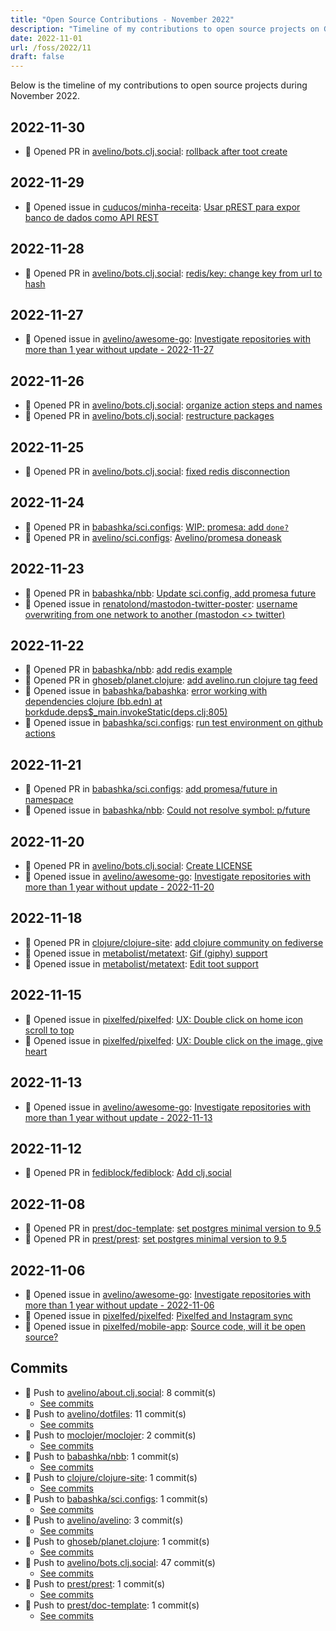 ```yaml
---
title: "Open Source Contributions - November 2022"
description: "Timeline of my contributions to open source projects on GitHub during November 2022."
date: 2022-11-01
url: /foss/2022/11
draft: false
---
```


Below is the timeline of my contributions to open source projects during November 2022.

## 2022-11-30

- 🔀 Opened PR in [avelino/bots.clj.social](https://github.com/avelino/bots.clj.social): [rollback after toot create](https://github.com/avelino/bots.clj.social/pull/8)

## 2022-11-29

- 🐛 Opened issue in [cuducos/minha-receita](https://github.com/cuducos/minha-receita): [Usar pREST para expor banco de dados como API REST](https://github.com/cuducos/minha-receita/issues/167)

## 2022-11-28

- 🔀 Opened PR in [avelino/bots.clj.social](https://github.com/avelino/bots.clj.social): [redis/key: change key from url to hash](https://github.com/avelino/bots.clj.social/pull/5)

## 2022-11-27

- 🐛 Opened issue in [avelino/awesome-go](https://github.com/avelino/awesome-go): [Investigate repositories with more than 1 year without update - 2022-11-27](https://github.com/avelino/awesome-go/issues/4617)

## 2022-11-26

- 🔀 Opened PR in [avelino/bots.clj.social](https://github.com/avelino/bots.clj.social): [organize action steps and names](https://github.com/avelino/bots.clj.social/pull/4)
- 🔀 Opened PR in [avelino/bots.clj.social](https://github.com/avelino/bots.clj.social): [restructure packages](https://github.com/avelino/bots.clj.social/pull/3)

## 2022-11-25

- 🔀 Opened PR in [avelino/bots.clj.social](https://github.com/avelino/bots.clj.social): [fixed redis disconnection](https://github.com/avelino/bots.clj.social/pull/2)

## 2022-11-24

- 🔀 Opened PR in [babashka/sci.configs](https://github.com/babashka/sci.configs): [WIP: promesa: add `done?`](https://github.com/babashka/sci.configs/pull/16)
- 🔀 Opened PR in [avelino/sci.configs](https://github.com/avelino/sci.configs): [Avelino/promesa doneask](https://github.com/avelino/sci.configs/pull/1)

## 2022-11-23

- 🔀 Opened PR in [babashka/nbb](https://github.com/babashka/nbb): [Update sci.config, add promesa future](https://github.com/babashka/nbb/pull/284)
- 🐛 Opened issue in [renatolond/mastodon-twitter-poster](https://github.com/renatolond/mastodon-twitter-poster): [username overwriting from one network to another (mastodon <> twitter)](https://github.com/renatolond/mastodon-twitter-poster/issues/884)

## 2022-11-22

- 🔀 Opened PR in [babashka/nbb](https://github.com/babashka/nbb): [add redis example](https://github.com/babashka/nbb/pull/283)
- 🔀 Opened PR in [ghoseb/planet.clojure](https://github.com/ghoseb/planet.clojure): [add avelino.run clojure tag feed](https://github.com/ghoseb/planet.clojure/pull/342)
- 🐛 Opened issue in [babashka/babashka](https://github.com/babashka/babashka): [error working with dependencies clojure (bb.edn) at borkdude.deps$_main.invokeStatic(deps.clj:805)](https://github.com/babashka/babashka/issues/1425)
- 🐛 Opened issue in [babashka/sci.configs](https://github.com/babashka/sci.configs): [run test environment on github actions](https://github.com/babashka/sci.configs/issues/14)

## 2022-11-21

- 🔀 Opened PR in [babashka/sci.configs](https://github.com/babashka/sci.configs): [add promesa/future in namespace](https://github.com/babashka/sci.configs/pull/13)
- 🐛 Opened issue in [babashka/nbb](https://github.com/babashka/nbb): [Could not resolve symbol: p/future](https://github.com/babashka/nbb/issues/282)

## 2022-11-20

- 🔀 Opened PR in [avelino/bots.clj.social](https://github.com/avelino/bots.clj.social): [Create LICENSE](https://github.com/avelino/bots.clj.social/pull/1)
- 🐛 Opened issue in [avelino/awesome-go](https://github.com/avelino/awesome-go): [Investigate repositories with more than 1 year without update - 2022-11-20](https://github.com/avelino/awesome-go/issues/4607)

## 2022-11-18

- 🔀 Opened PR in [clojure/clojure-site](https://github.com/clojure/clojure-site): [add clojure community on fediverse](https://github.com/clojure/clojure-site/pull/618)
- 🐛 Opened issue in [metabolist/metatext](https://github.com/metabolist/metatext): [Gif (giphy) support ](https://github.com/metabolist/metatext/issues/193)
- 🐛 Opened issue in [metabolist/metatext](https://github.com/metabolist/metatext): [Edit toot support](https://github.com/metabolist/metatext/issues/192)

## 2022-11-15

- 🐛 Opened issue in [pixelfed/pixelfed](https://github.com/pixelfed/pixelfed): [UX: Double click on home icon scroll to top](https://github.com/pixelfed/pixelfed/issues/3777)
- 🐛 Opened issue in [pixelfed/pixelfed](https://github.com/pixelfed/pixelfed): [UX: Double click on the image, give heart](https://github.com/pixelfed/pixelfed/issues/3776)

## 2022-11-13

- 🐛 Opened issue in [avelino/awesome-go](https://github.com/avelino/awesome-go): [Investigate repositories with more than 1 year without update - 2022-11-13](https://github.com/avelino/awesome-go/issues/4600)

## 2022-11-12

- 🔀 Opened PR in [fediblock/fediblock](https://github.com/fediblock/fediblock): [Add clj.social](https://github.com/fediblock/fediblock/pull/1)

## 2022-11-08

- 🔀 Opened PR in [prest/doc-template](https://github.com/prest/doc-template): [set postgres minimal version to 9.5](https://github.com/prest/doc-template/pull/45)
- 🔀 Opened PR in [prest/prest](https://github.com/prest/prest): [set postgres minimal version to 9.5](https://github.com/prest/prest/pull/735)

## 2022-11-06

- 🐛 Opened issue in [avelino/awesome-go](https://github.com/avelino/awesome-go): [Investigate repositories with more than 1 year without update - 2022-11-06](https://github.com/avelino/awesome-go/issues/4593)
- 🐛 Opened issue in [pixelfed/pixelfed](https://github.com/pixelfed/pixelfed): [Pixelfed and Instagram sync](https://github.com/pixelfed/pixelfed/issues/3724)
- 🐛 Opened issue in [pixelfed/mobile-app](https://github.com/pixelfed/mobile-app): [Source code, will it be open source?](https://github.com/pixelfed/mobile-app/issues/31)

## Commits

- 🔨 Push to [avelino/about.clj.social](https://github.com/avelino/about.clj.social): 8 commit(s)
  - [See commits](https://github.com/avelino/about.clj.social/commits?author=avelino&since=2022-11-01T00:00:00Z&until=2022-11-30T23:59:59Z)
- 🔨 Push to [avelino/dotfiles](https://github.com/avelino/dotfiles): 11 commit(s)
  - [See commits](https://github.com/avelino/dotfiles/commits?author=avelino&since=2022-11-01T00:00:00Z&until=2022-11-30T23:59:59Z)
- 🔨 Push to [moclojer/moclojer](https://github.com/moclojer/moclojer): 2 commit(s)
  - [See commits](https://github.com/moclojer/moclojer/commits?author=avelino&since=2022-11-01T00:00:00Z&until=2022-11-30T23:59:59Z)
- 🔨 Push to [babashka/nbb](https://github.com/babashka/nbb): 1 commit(s)
  - [See commits](https://github.com/babashka/nbb/commits?author=avelino&since=2022-11-01T00:00:00Z&until=2022-11-30T23:59:59Z)
- 🔨 Push to [clojure/clojure-site](https://github.com/clojure/clojure-site): 1 commit(s)
  - [See commits](https://github.com/clojure/clojure-site/commits?author=avelino&since=2022-11-01T00:00:00Z&until=2022-11-30T23:59:59Z)
- 🔨 Push to [babashka/sci.configs](https://github.com/babashka/sci.configs): 1 commit(s)
  - [See commits](https://github.com/babashka/sci.configs/commits?author=avelino&since=2022-11-01T00:00:00Z&until=2022-11-30T23:59:59Z)
- 🔨 Push to [avelino/avelino](https://github.com/avelino/avelino): 3 commit(s)
  - [See commits](https://github.com/avelino/avelino/commits?author=avelino&since=2022-11-01T00:00:00Z&until=2022-11-30T23:59:59Z)
- 🔨 Push to [ghoseb/planet.clojure](https://github.com/ghoseb/planet.clojure): 1 commit(s)
  - [See commits](https://github.com/ghoseb/planet.clojure/commits?author=avelino&since=2022-11-01T00:00:00Z&until=2022-11-30T23:59:59Z)
- 🔨 Push to [avelino/bots.clj.social](https://github.com/avelino/bots.clj.social): 47 commit(s)
  - [See commits](https://github.com/avelino/bots.clj.social/commits?author=avelino&since=2022-11-01T00:00:00Z&until=2022-11-30T23:59:59Z)
- 🔨 Push to [prest/prest](https://github.com/prest/prest): 1 commit(s)
  - [See commits](https://github.com/prest/prest/commits?author=avelino&since=2022-11-01T00:00:00Z&until=2022-11-30T23:59:59Z)
- 🔨 Push to [prest/doc-template](https://github.com/prest/doc-template): 1 commit(s)
  - [See commits](https://github.com/prest/doc-template/commits?author=avelino&since=2022-11-01T00:00:00Z&until=2022-11-30T23:59:59Z)

